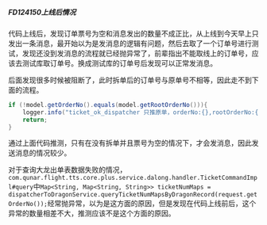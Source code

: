 ##### FD124150上线后情况

代码上线后，发现订单票号为空和消息发出的数量不成正比，从上线到今天早上只发出一条消息，最开始以为是发消息的逻辑有问题，然后去取了一个订单号进行测试，发现还没到发消息的流程就已经抛异常了，前辈指出不能取线上的订单号，应该去测试库取订单号。换成测试库的订单号后发现可以正常发消息。

后面发现很多时候被阻断了，此时拆单后的订单号与原单号不相等，因此走不到下面的流程。

```java
if (!model.getOrderNo().equals(model.getRootOrderNo())){
	logger.info("ticket_ok_dispatcher 只推原单，orderNo:{},rootOrderNo:{}",model.getOrderNo(),model.getRootOrderNo());
	return;
}
```

通过上面代码推测，只有在没有拆单并且票号为空的情况下，才会发消息，因此发送消息的情况较少。



对于查询大龙出单表数据失败的情况，`com.qunar.flight.tts.core.plus.service.dalong.handler.TicketCommandImpl#query`中`Map<String, Map<String, String>> ticketNumMaps = dispatcherToDragonService.queryTicketNumMapsByDragonRecord(request.getOrderNo());`经常抛异常，以为是这方面的原因，但是发现在代码上线前后，这个异常的数量相差不大，推测应该不是这个方面的原因。

